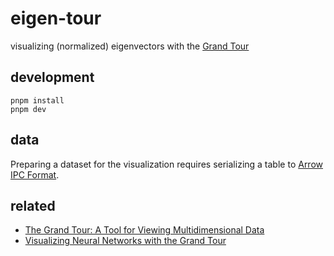 # eigen-tour

visualizing (normalized) eigenvectors with the [Grand Tour](https://doi.org/10.1137/0906011)

## development

```
pnpm install
pnpm dev
```

## data

Preparing a dataset for the visualization requires serializing a table to [Arrow IPC Format](https://arrow.apache.org/docs/python/ipc.html).

## related

- [The Grand Tour: A Tool for Viewing Multidimensional Data](https://doi.org/10.1137/0906011)
- [Visualizing Neural Networks with the Grand Tour](https://doi.org/10.23915/distill.00025)
